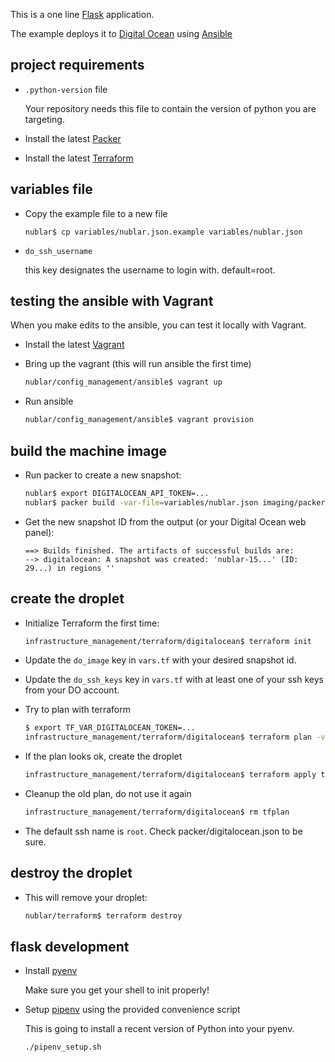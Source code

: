 This is a one line [Flask](http://flask.pocoo.org/) application.

The example deploys it to [Digital Ocean](https://www.digitalocean.com/products/compute/) using [Ansible](http://docs.ansible.com/ansible/latest/index.html)

## project requirements

-   `.python-version` file

    Your repository needs this file to contain the version of python you are targeting.

-   Install the latest [Packer](https://www.packer.io/downloads.html)

-   Install the latest [Terraform](https://www.terraform.io/downloads.html)

## variables file

-   Copy the example file to a new file

    ```
    nublar$ cp variables/nublar.json.example variables/nublar.json
    ```

-   `do_ssh_username`

     this key designates the username to login with.  default=root.
     
## testing the ansible with Vagrant

When you make edits to the ansible, you can test it locally with Vagrant.

-   Install the latest [Vagrant](https://www.vagrant.io/downloads.html)

-   Bring up the vagrant (this will run ansible the first time)

    ```sh
    nublar/config_management/ansible$ vagrant up
    ```

-   Run ansible

    ```sh
    nublar/config_management/ansible$ vagrant provision
    ```

## build the machine image

-   Run packer to create a new snapshot:

    ```sh
    nublar$ export DIGITALOCEAN_API_TOKEN=...
    nublar$ packer build -var-file=variables/nublar.json imaging/packer/digitalocean/packer.json
    ```

-   Get the new snapshot ID from the output (or your Digital Ocean web panel):

    ```
    ==> Builds finished. The artifacts of successful builds are:
    --> digitalocean: A snapshot was created: 'nublar-15...' (ID: 29...) in regions ''
    ```

## create the droplet

-   Initialize Terraform the first time:

    ```sh
    infrastructure_management/terraform/digitalocean$ terraform init
    ```

-   Update the `do_image` key in `vars.tf` with your desired snapshot id.

-   Update the `do_ssh_keys` key in `vars.tf` with at least one of your ssh keys from your DO account.

-   Try to plan with terraform

    ```sh
    $ export TF_VAR_DIGITALOCEAN_TOKEN=...
    infrastructure_management/terraform/digitalocean$ terraform plan -var-file ../../../variables/nublar.json -out tfplan
    ```

-   If the plan looks ok, create the droplet

    ```sh
    infrastructure_management/terraform/digitalocean$ terraform apply tfplan
    ```

-   Cleanup the old plan, do not use it again

    ```sh
    infrastructure_management/terraform/digitalocean$ rm tfplan
    ```

-   The default ssh name is `root`.  Check packer/digitalocean.json to be sure.

## destroy the droplet

-   This will remove your droplet:

    ```sh
    nublar/terraform$ terraform destroy
    ```

## flask development
-   Install [pyenv](https://github.com/pyenv/pyenv)

    Make sure you get your shell to init properly!

-   Setup [pipenv](https://github.com/kennethreitz/pipenv) using the provided convenience script

    This is going to install a recent version of Python into your pyenv.

    `./pipenv_setup.sh`
